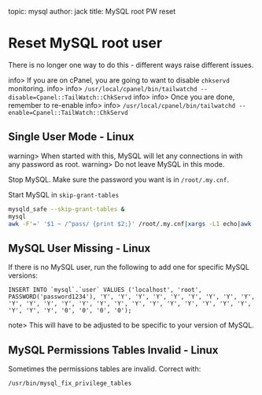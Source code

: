 topic: mysql
author: jack
title: MySQL root PW reset

Reset MySQL root user
=====================

There is no longer one way to do this - different ways raise different issues.

info> If you are on cPanel, you are going to want to disable `chkservd` monitoring.
info>
info> `/usr/local/cpanel/bin/tailwatchd --disable=Cpanel::TailWatch::ChkServd`
info>
info> Once you are done, remember to re-enable
info>
info> `/usr/local/cpanel/bin/tailwatchd --enable=Cpanel::TailWatch::ChkServd`

Single User Mode - Linux
------------------------

warning> When started with this, MySQL will let any connections in with any password as root.
warning> Do not leave MySQL in this mode.

Stop MySQL. Make sure the password you want is in `/root/.my.cnf`.

Start MySQL in `skip-grant-tables`

```bash
mysqld_safe --skip-grant-tables &
mysql
awk -F'=' '$1 ~ /^pass/ {print $2;}' /root/.my.cnf|xargs -L1 echo|awk '{print "UPDATE mysql.user SET PASSWORD='\''" $0 "'\'' WHERE user='\''root'\'';"}'|tail -n1|mysql -p
```

MySQL User Missing - Linux
--------------------------

If there is no MySQL user, run the following to add one for specific MySQL versions:

```
INSERT INTO `mysql`.`user` VALUES ('localhost', 'root', PASSWORD('password1234'), 'Y', 'Y', 'Y', 'Y', 'Y', 'Y', 'Y', 'Y', 'Y', 'Y', 'Y', 'Y', 'Y', 'Y', 'Y', 'Y', 'Y', 'Y', 'Y', 'Y', 'Y', 'Y', 'Y', 'Y', 'Y', 'Y', '0', '0', '0', '0');
```

note> This will have to be adjusted to be specific to your version of MySQL.

MySQL Permissions Tables Invalid - Linux
----------------------------------------

Sometimes the permissions tables are invalid. Correct with:

```
/usr/bin/mysql_fix_privilege_tables
```

